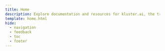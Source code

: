 ```yaml
---
title: Home
description: Explore documentation and resources for kluster.ai, the trust layer for AI–detecting hallucinations, validating outputs, and ensuring reliable responses.
template: home.html
hide:
  - navigation
  - feedback
  - toc
  - footer
---
```

